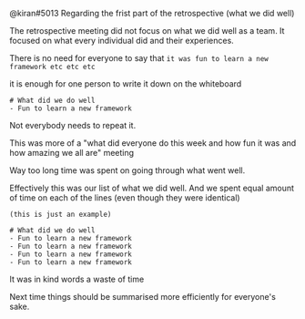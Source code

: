 @kiran#5013 Regarding the frist part of the retrospective (what we did well)

The retrospective meeting did not focus on what we did well as a team. It focused on what every individual did and their experiences.

There is no need for everyone to say that `it was fun to learn a new framework etc etc etc`

it is enough for one person to write it down on the whiteboard
```
# What did we do well
- Fun to learn a new framework
```

Not everybody needs to repeat it.

This was more of a "what did everyone do this week and how fun it was and how amazing we all are" meeting

Way too long time was spent on going through what went well.

Effectively this was our list of what we did well. And we spent equal amount of time on each of the lines (even though they were identical)

```
(this is just an example)

# What did we do well
- Fun to learn a new framework
- Fun to learn a new framework
- Fun to learn a new framework
- Fun to learn a new framework
```

It was in kind words a waste of time

Next time things should be summarised more efficiently for everyone's sake.